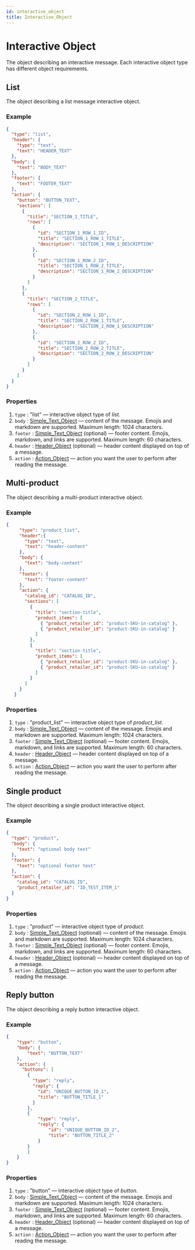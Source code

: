 ```yaml
---
id: interactive_object
title: Interactive_Object
---
```


# Interactive Object
The object describing an interactive message. Each interactive object type has different object requirements.

## List
The object describing a list message interactive object.

### Example
```json
{
  "type": "list",
  "header": {
    "type": "text",
    "text": "HEADER_TEXT"
  },
  "body": {
    "text": "BODY_TEXT"
  },
  "footer": {
    "text": "FOOTER_TEXT"
  },
  "action": {
    "button": "BUTTON_TEXT",
    "sections": [
      {
        "title": "SECTION_1_TITLE",
        "rows": [
          {
            "id": "SECTION_1_ROW_1_ID",
            "title": "SECTION_1_ROW_1_TITLE",
            "description": "SECTION_1_ROW_1_DESCRIPTION"
          },
          {
            "id": "SECTION_1_ROW_2_ID",
            "title": "SECTION_1_ROW_2_TITLE",
            "description": "SECTION_1_ROW_2_DESCRIPTION"
          }
        ]
      },
      {
        "title": "SECTION_2_TITLE",
        "rows": [
          {
            "id": "SECTION_2_ROW_1_ID",
            "title": "SECTION_2_ROW_1_TITLE",
            "description": "SECTION_2_ROW_1_DESCRIPTION"
          },
          {
            "id": "SECTION_2_ROW_2_ID",
            "title": "SECTION_2_ROW_2_TITLE",
            "description": "SECTION_2_ROW_2_DESCRIPTION"
          }
        ]
      }
    ]
  }
}
```

### Properties
1. `type` : "list" — interactive object type of *list*.
2. `body` : [Simple_Text_Object](simple_text_object) — content of the message. Emojis and markdown are supported. Maximum length: 1024 characters.
3. `footer` : [Simple_Text_Object](simple_text_object) (optional) — footer content. Emojis, markdown, and links are supported. Maximum length: 60 characters.
4. `header` : [Header_Object](header_object) (optional) — header content displayed on top of a message.
5. `action` : [Action_Object](action_object#reply-button) — action you want the user to perform after reading the message.

## Multi-product
The object describing a multi-product interactive object.

### Example
```json
{
     "type": "product_list",
     "header":{
       "type": "text",
       "text": "header-content"
     },
     "body": {
       "text": "body-content"
     },
     "footer": {
       "text": "footer-content"
     },
     "action": {
       "catalog_id": "CATALOG_ID",
       "sections": [
         {
           "title": "section-title",
           "product_items": [
             { "product_retailer_id": "product-SKU-in-catalog" },
             { "product_retailer_id": "product-SKU-in-catalog" }
           ]
         },
         {
           "title": "section-title",
           "product_items": [
             { "product_retailer_id": "product-SKU-in-catalog" },
             { "product_retailer_id": "product-SKU-in-catalog" }
           ]
         }
       ]
     }
   }
```

### Properties
1. `type` : "product_list" — interactive object type of *product_list*.
2. `body` : [Simple_Text_Object](simple_text_object) — content of the message. Emojis and markdown are supported. Maximum length: 1024 characters.
3. `footer` : [Simple_Text_Object](simple_text_object) (optional) — footer content. Emojis, markdown, and links are supported. Maximum length: 60 characters.
4. `header` : [Header_Object](header_object) — header content displayed on top of a message.
5. `action` : [Action_Object](action_object#reply-button) — action you want the user to perform after reading the message.

## Single product
The object describing a single product interactive object.

### Example
```json
{
  "type": "product",
  "body": {
    "text": "optional body text"
  },
  "footer": {
    "text": "optional footer text"
  },
  "action": {
    "catalog_id": "CATALOG_ID",
    "product_retailer_id": "ID_TEST_ITEM_1"
  }
}
```

### Properties
1. `type` : "product" — interactive object type of *product*.
2. `body` : [Simple_Text_Object](simple_text_object) (optional) — content of the message. Emojis and markdown are supported. Maximum length: 1024 characters.
3. `footer` : [Simple_Text_Object](simple_text_object) (optional) — footer content. Emojis, markdown, and links are supported. Maximum length: 60 characters.
4. `header` : [Header_Object](header_object) (optional) — header content displayed on top of a message.
5. `action` : [Action_Object](action_object#reply-button) — action you want the user to perform after reading the message.

## Reply button
The object describing a reply button interactive object.

### Example
```json
{
    "type": "button",
    "body": {
        "text": "BUTTON_TEXT"
    },
    "action": {
      "buttons": [
        {
          "type": "reply",
          "reply": {
            "id": "UNIQUE_BUTTON_ID_1",
            "title": "BUTTON_TITLE_1"
          }
        },
        {
            "type": "reply",
            "reply": {
                "id": "UNIQUE_BUTTON_ID_2",
                "title": "BUTTON_TITLE_2"
            }
        }
        ]
    }
}
```

### Properties
1. `type` : "button" — interactive object type of *button*.
2. `body` : [Simple_Text_Object](simple_text_object) — content of the message. Emojis and markdown are supported. Maximum length: 1024 characters.
3. `footer` : [Simple_Text_Object](simple_text_object) (optional) — footer content. Emojis, markdown, and links are supported. Maximum length: 60 characters.
4. `header` : [Header_Object](header_object) (optional) — header content displayed on top of a message.
5. `action` : [Action_Object](action_object#reply-button) — action you want the user to perform after reading the message.
